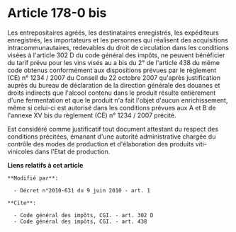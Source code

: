# Article 178-0 bis

Les entrepositaires agréés, les destinataires enregistrés, les expéditeurs enregistrés, les importateurs et les personnes qui
réalisent des acquisitions intracommunautaires, redevables du droit de circulation dans les conditions visées à l'article 302
D du code général des impôts, ne peuvent bénéficier du tarif prévu pour les vins visés au a bis du 2° de l'article 438 du
même code obtenus conformément aux dispositions prévues par le règlement (CE) n° 1234 / 2007 du Conseil du 22 octobre 2007
qu'après justification auprès du bureau de déclaration de la direction générale des douanes et droits indirects que l'alcool
contenu dans le produit résulte entièrement d'une fermentation et que le produit n'a fait l'objet d'aucun enrichissement,
même si celui-ci est autorisé dans les conditions prévues aux A et B de l'annexe XV bis du règlement (CE) n° 1234 / 2007
précité. 

Est considéré comme justificatif tout document attestant du respect des conditions précitées, émanant d'une autorité
administrative chargée du contrôle des modes de production et d'élaboration des produits viti-vinicoles dans l'Etat de
production.

**Liens relatifs à cet article**

	**Modifié par**:

	  - Décret n°2010-631 du 9 juin 2010 - art. 1

	**Cite**:

	  - Code général des impôts, CGI. - art. 302 D
	  - Code général des impôts, CGI. - art. 438
